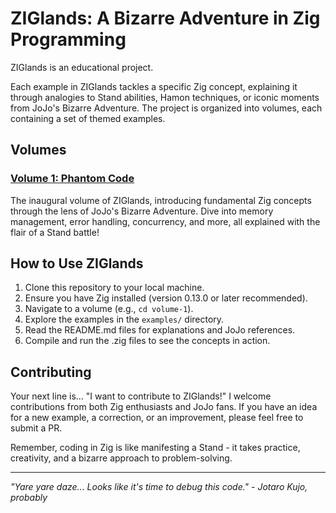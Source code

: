 # ZIGlands: A Bizarre Adventure in Zig Programming

ZIGlands is an educational project.

Each example in ZIGlands tackles a specific Zig concept, explaining it through analogies to Stand abilities, Hamon techniques, or iconic moments from JoJo's Bizarre Adventure. The project is organized into volumes, each containing a set of themed examples.


## Volumes

### [Volume 1: Phantom Code](volume-1/README.md)

The inaugural volume of ZIGlands, introducing fundamental Zig concepts through the lens of JoJo's Bizarre Adventure. Dive into memory management, error handling, concurrency, and more, all explained with the flair of a Stand battle!

## How to Use ZIGlands

1. Clone this repository to your local machine.
2. Ensure you have Zig installed (version 0.13.0 or later recommended).
3. Navigate to a volume (e.g., `cd volume-1`).
4. Explore the examples in the `examples/` directory.
5. Read the README.md files for explanations and JoJo references.
6. Compile and run the .zig files to see the concepts in action.

## Contributing

Your next line is... "I want to contribute to ZIGlands!" I welcome contributions from both Zig enthusiasts and JoJo fans. If you have an idea for a new example, a correction, or an improvement, please feel free to submit a PR.

Remember, coding in Zig is like manifesting a Stand - it takes practice, creativity, and a bizarre approach to problem-solving.

---

*"Yare yare daze... Looks like it's time to debug this code." - Jotaro Kujo, probably*

